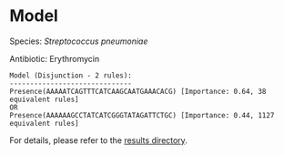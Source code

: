 
# Model

Species: *Streptococcus pneumoniae*

Antibiotic: Erythromycin

```
Model (Disjunction - 2 rules):
------------------------------
Presence(AAAAATCAGTTTCATCAAGCAATGAAACACG) [Importance: 0.64, 38 equivalent rules]
OR
Presence(AAAAAAGCCTATCATCGGGTATAGATTCTGC) [Importance: 0.44, 1127 equivalent rules]

```

For details, please refer to the [results directory](../../../../../results/scm_b/streptococcus%20pneumoniae/erythromycin/repeat_0/).

